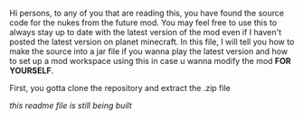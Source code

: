Hi persons, to any of you that are reading this, you have found the source code for the nukes from the future mod. You may feel free to use this to always stay up to date with the
latest version of the mod even if I haven't posted the latest version on planet minecraft. In this file, I will tell you how to make the source into a jar file if you wanna play
the latest version and how to set up a mod workspace using this in case u wanna modify the mod **FOR YOURSELF**.

First, you gotta clone the repository and extract the .zip file

*this readme file is still being built*
